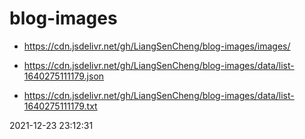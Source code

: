 # blog-images 

* https://cdn.jsdelivr.net/gh/LiangSenCheng/blog-images/images/ 

* https://cdn.jsdelivr.net/gh/LiangSenCheng/blog-images/data/list-1640275111179.json 

* https://cdn.jsdelivr.net/gh/LiangSenCheng/blog-images/data/list-1640275111179.txt 

2021-12-23 23:12:31